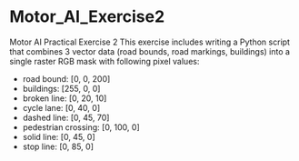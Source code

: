 # Motor_AI_Exercise2
Motor AI Practical Exercise 2
This exercise includes writing a Python script that combines 3 vector data (road bounds, road markings, buildings) into a single raster RGB mask with following pixel values:

- road bound: [0, 0, 200]
- buildings: [255, 0, 0]
- broken line: [0, 20, 10]
- cycle lane: [0, 40, 0]
- dashed line: [0, 45, 70]
- pedestrian crossing: [0, 100, 0]
- solid line: [0, 45, 0]
- stop line: [0, 85, 0]
